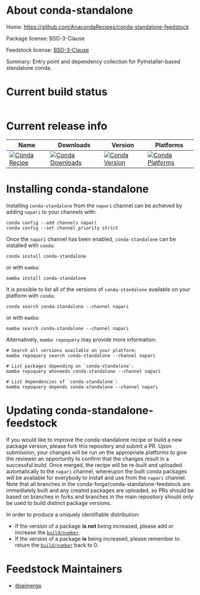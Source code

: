About conda-standalone
======================

Home: https://github.com/AnacondaRecipes/conda-standalone-feedstock

Package license: BSD-3-Clause

Feedstock license: [BSD-3-Clause](https://github.com/conda-forge/conda-standalone-feedstock/blob/master/LICENSE.txt)

Summary: Entry point and dependency collection for PyInstaller-based standalone conda.

Current build status
====================


<table>
</table>

Current release info
====================

| Name | Downloads | Version | Platforms |
| --- | --- | --- | --- |
| [![Conda Recipe](https://img.shields.io/badge/recipe-conda--standalone-green.svg)](https://anaconda.org/napari/conda-standalone) | [![Conda Downloads](https://img.shields.io/conda/dn/napari/conda-standalone.svg)](https://anaconda.org/napari/conda-standalone) | [![Conda Version](https://img.shields.io/conda/vn/napari/conda-standalone.svg)](https://anaconda.org/napari/conda-standalone) | [![Conda Platforms](https://img.shields.io/conda/pn/napari/conda-standalone.svg)](https://anaconda.org/napari/conda-standalone) |

Installing conda-standalone
===========================

Installing `conda-standalone` from the `napari` channel can be achieved by adding `napari` to your channels with:

```
conda config --add channels napari
conda config --set channel_priority strict
```

Once the `napari` channel has been enabled, `conda-standalone` can be installed with `conda`:

```
conda install conda-standalone
```

or with `mamba`:

```
mamba install conda-standalone
```

It is possible to list all of the versions of `conda-standalone` available on your platform with `conda`:

```
conda search conda-standalone --channel napari
```

or with `mamba`:

```
mamba search conda-standalone --channel napari
```

Alternatively, `mamba repoquery` may provide more information:

```
# Search all versions available on your platform:
mamba repoquery search conda-standalone --channel napari

# List packages depending on `conda-standalone`:
mamba repoquery whoneeds conda-standalone --channel napari

# List dependencies of `conda-standalone`:
mamba repoquery depends conda-standalone --channel napari
```




Updating conda-standalone-feedstock
===================================

If you would like to improve the conda-standalone recipe or build a new
package version, please fork this repository and submit a PR. Upon submission,
your changes will be run on the appropriate platforms to give the reviewer an
opportunity to confirm that the changes result in a successful build. Once
merged, the recipe will be re-built and uploaded automatically to the
`napari` channel, whereupon the built conda packages will be available for
everybody to install and use from the `napari` channel.
Note that all branches in the conda-forge/conda-standalone-feedstock are
immediately built and any created packages are uploaded, so PRs should be based
on branches in forks and branches in the main repository should only be used to
build distinct package versions.

In order to produce a uniquely identifiable distribution:
 * If the version of a package **is not** being increased, please add or increase
   the [``build/number``](https://docs.conda.io/projects/conda-build/en/latest/resources/define-metadata.html#build-number-and-string).
 * If the version of a package **is** being increased, please remember to return
   the [``build/number``](https://docs.conda.io/projects/conda-build/en/latest/resources/define-metadata.html#build-number-and-string)
   back to 0.

Feedstock Maintainers
=====================

* [@jaimergp](https://github.com/jaimergp/)

